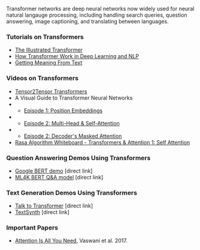 Transformer networks are deep neural networks now widely used for neural natural langauge processing, including handling search queries, question answering, image captioning, and translating between languages.

### Tutorials on Transformers
* [The Illustrated Transformer](https://jalammar.github.io/illustrated-transformer/)
* [How Transformer Work in Deep Learning and NLP](https://theaisummer.com/transformer/)
* [Getting Meaning From Text](https://peltarion.com/blog/data-science/self-attention-video)

### Videos on Transformers
* [Tensor2Tensor Transformers](https://www.youtube.com/watch?v=rBCqOTEfxvg)
* A Visual Guide to Transformer Neural Networks
* * [Episode 1: Position Embeddings](https://www.youtube.com/watch?v=dichIcUZfOw&list=PL86uXYUJ7999zE8u2-97i4KG_2Zpufkfb&index=2)
* * [Episode 2: Multi-Head & Self-Attention](https://www.youtube.com/watch?v=mMa2PmYJlCo&list=PL86uXYUJ7999zE8u2-97i4KG_2Zpufkfb)
* * [Episode 2: Decoder's Masked Attention](https://www.youtube.com/watch?v=gJ9kaJsE78k)
* [Rasa Algorithm Whiteboard - Transformers & Attention 1: Self Attention](https://www.youtube.com/watch?v=yGTUuEx3GkA)

### Question Answering Demos Using Transformers
* [Google BERT demo](https://storage.googleapis.com/tfjs-models/demos/mobilebert-qna/index.html) [direct link]
* [ML4K BERT Q&A model](https://machinelearningforkids.co.uk/#!/pretrained) [direct link]

### Text Generation Demos Using Transformers
* [Talk to Transformer](https://app.inferkit.com/demo) [direct link]
* [TextSynth](https://bellard.org/textsynth/) [direct link]

### Important Papers
* [Attention Is All You Need](https://arxiv.org/abs/1706.03762), Vaswani et al. 2017.